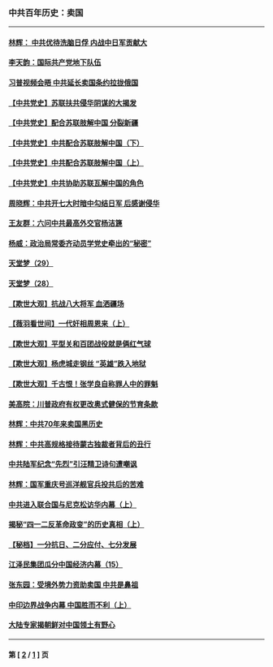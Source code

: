 ### 中共百年历史：卖国
---
#### [林辉： 中共优待洗脑日俘 内战中日军贡献大](../../pages/nf1176117/n13624644.md?03170430) 
#### [李天韵：国际共产党地下队伍](../../pages/nf1176117/n13611808.md?03170430) 
#### [习普视频会晤 中共延长卖国条约拉拢俄国](../../pages/nf1176117/n13060971.md?03170430) 
#### [【中共党史】苏联扶共侵华阴谋的大揭发](../../pages/nf1176117/n13056050.md?03170430) 
#### [【中共党史】配合苏联肢解中国 分裂新疆](../../pages/nf1176117/n13040700.md?03170430) 
#### [【中共党史】中共配合苏联肢解中国（下）](../../pages/nf1176117/n13035660.md?03170430) 
#### [【中共党史】中共配合苏联肢解中国（上）](../../pages/nf1176117/n13030262.md?03170430) 
#### [【中共党史】中共协助苏联瓦解中国的角色](../../pages/nf1176117/n13018109.md?03170430) 
#### [周晓辉：中共开七大时暗中勾结日军 后感谢侵华](../../pages/nf1176117/n12921960.md?03170430) 
#### [王友群：六问中共最高外交官杨洁篪](../../pages/nf1176117/n12836495.md?03170430) 
#### [杨威：政治局常委齐动员学党史牵出的“秘密”](../../pages/nf1176117/n12764642.md?03170430) 
#### [天堂梦（29）](../../pages/nf1176117/n12408465.md?03170430) 
#### [天堂梦（28）](../../pages/nf1176117/n12408309.md?03170430) 
#### [【欺世大观】抗战八大将军 血洒疆场](../../pages/nf1176117/n12357044.md?03170430) 
#### [【薇羽看世间】一代奸相周恩来（上）](../../pages/nf1176117/n12401109.md?03170430) 
#### [【欺世大观】平型关和百团战役就是俩红气球](../../pages/nf1176117/n12359157.md?03170430) 
#### [【欺世大观】杨虎城走钢丝 “英雄”跌入地狱](../../pages/nf1176117/n12358840.md?03170430) 
#### [【欺世大观】千古恨！张学良自称罪人中的罪魁](../../pages/nf1176117/n12358629.md?03170430) 
#### [美高院：川普政府有权更改奥式健保的节育条款](../../pages/nf1176117/n12242171.md?03170430) 
#### [林辉：中共70年来卖国黑历史](../../pages/nf1176117/n11552181.md?03170430) 
#### [林辉：中共高规格接待蒙古独裁者背后的丑行](../../pages/nf1176117/n11225005.md?03170430) 
#### [中共陆军纪念“先烈”引汪精卫诗句遭嘲讽](../../pages/nf1176117/n11153345.md?03170430) 
#### [林辉：国军重庆号巡洋舰官兵投共后的苦难](../../pages/nf1176117/n10997801.md?03170430) 
#### [中共进入联合国与尼克松访华内幕（上）](../../pages/nf1176117/n10138788.md?03170430) 
#### [揭秘“四一二反革命政变”的历史真相（上）](../../pages/nf1176117/n9996650.md?03170430) 
#### [【秘档】一分抗日、二分应付、七分发展](../../pages/nf1176117/n9331484.md?03170430) 
#### [江泽民集团瓜分中国经济内幕（15）](../../pages/nf1176117/n9268584.md?03170430) 
#### [张东园：受境外势力资助卖国 中共是鼻祖](../../pages/nf1176117/n9272480.md?03170430) 
#### [中印边界战争内幕 中国胜而不利（上）](../../pages/nf1176117/n9252458.md?03170430) 
#### [大陆专家揭朝鲜对中国领土有野心](../../pages/nf1176117/n9074056.md?03170430) 

---
#### 第 [ [2](./2.md?03170430) / [1](./1.md?03170430) ] 页

